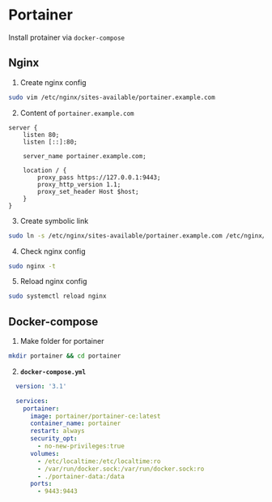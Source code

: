 # Portainer
Install protainer via `docker-compose`

## Nginx
1. Create nginx config
```bash
sudo vim /etc/nginx/sites-available/portainer.example.com
```

2. Content of `portainer.example.com`
```nginx
server {
    listen 80;
    listen [::]:80;

    server_name portainer.example.com;

    location / {
        proxy_pass https://127.0.0.1:9443;
        proxy_http_version 1.1;
        proxy_set_header Host $host;
    }
}
```

3. Create symbolic link
```bash
sudo ln -s /etc/nginx/sites-available/portainer.example.com /etc/nginx/sites-enabled/
```

4. Check nginx config
```bash
sudo nginx -t
```

5. Reload nginx config
```bash
sudo systemctl reload nginx
```

## Docker-compose
1. Make folder for portainer
```bash
mkdir portainer && cd portainer
```

2. **`docker-compose.yml`**
```yaml
  version: '3.1'

  services:
    portainer:
      image: portainer/portainer-ce:latest
      container_name: portainer
      restart: always
      security_opt:
        - no-new-privileges:true
      volumes:
        - /etc/localtime:/etc/localtime:ro
        - /var/run/docker.sock:/var/run/docker.sock:ro
        - ./portainer-data:/data
      ports:
        - 9443:9443
```
